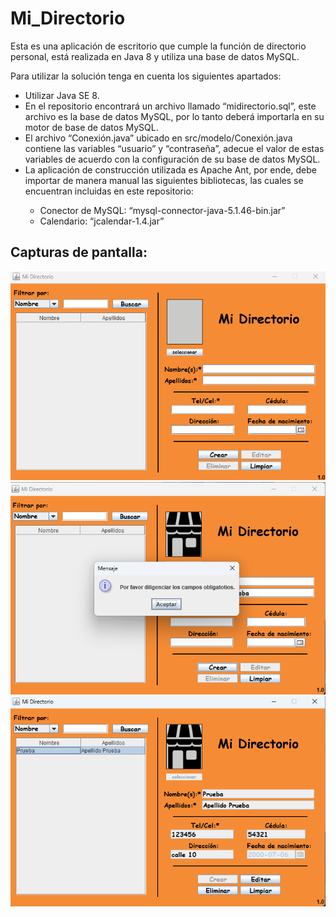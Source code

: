 # Mi_Directorio
Esta es una aplicación de escritorio que cumple la función de directorio personal, está realizada en Java 8 y utiliza
una base de datos MySQL.

Para utilizar la solución tenga en cuenta los siguientes apartados:

<ul>
    <li>Utilizar Java SE 8.</li>
    <li>En el repositorio encontrará un archivo llamado “midirectorio.sql”, este archivo es la base de datos MySQL, por
        lo tanto deberá importarla en su motor de base de datos MySQL.</li>
    <li>El archivo “Conexión.java” ubicado en src/modelo/Conexión.java contiene las variables “usuario” y “contraseña”,
        adecue el valor de estas variables de acuerdo con la configuración de su base de datos MySQL.</li>
    <li>La aplicación de construcción utilizada es Apache Ant, por ende, debe importar de manera manual las siguientes
        bibliotecas, las cuales se encuentran incluidas en este repositorio:</li>
    <ul>
        <li>Conector de MySQL: “mysql-connector-java-5.1.46-bin.jar”</li>
        <li>Calendario: “jcalendar-1.4.jar”</li>
    </ul>
</ul>

<h2>Capturas de pantalla:</h2>

<img src="image_1.png">
<img src="image_2.png">
<img src="image_3.png">
